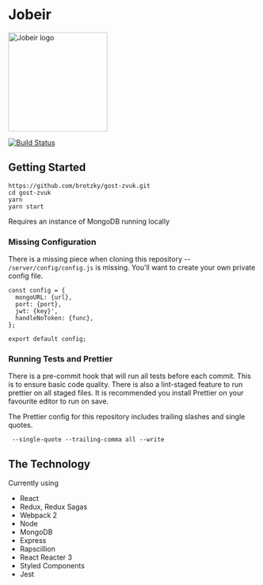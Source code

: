 # Jobeir

<img src="https://raw.githubusercontent.com/brotzky/jobeir/master/design/images/jobeir-logo.png" width="200px" alt="Jobeir logo" />

[![Build Status](https://travis-ci.org/brotzky/gost-zvuk.svg?branch=master)](https://travis-ci.org/brotzky/gost-zvuk)

## Getting Started

```
https://github.com/brotzky/gost-zvuk.git
cd gost-zvuk
yarn
yarn start
```
Requires an instance of MongoDB running locally

### Missing Configuration

There is a missing piece when cloning this repository -- `/server/config/config.js` is missing.
You'll want to create your own private config file.
```
const config = {
  mongoURL: {url},
  port: {port},
  jwt: {key}',
  handleNoToken: {func},
};

export default config;
```

### Running Tests and Prettier

There is a pre-commit hook that will run all tests before each commit. This is to ensure
basic code quality. There is also a lint-staged feature to run prettier on all staged
files. It is recommended you install Prettier on your favourite editor to run on save.

The Prettier config for this repository includes trailing slashes and single quotes.
```
 --single-quote --trailing-comma all --write
```

## The Technology

Currently using
- React
- Redux, Redux Sagas
- Webpack 2
- Node
- MongoDB
- Express
- Rapscillion
- React Reacter 3
- Styled Components
- Jest
